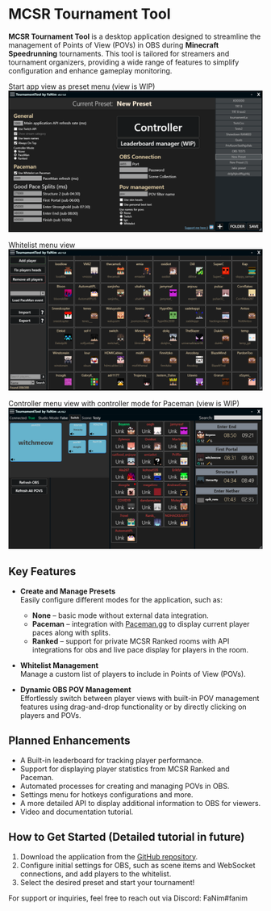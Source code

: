 # MCSR Tournament Tool  

**MCSR Tournament Tool** is a desktop application designed to streamline the management of Points of View (POVs) in OBS during **Minecraft Speedrunning** tournaments. This tool is tailored for streamers and tournament organizers, providing a wide range of features to simplify configuration and enhance gameplay monitoring.

Start app view as preset menu (view is WIP)
![Start app view as preset menu (view is WIP)](Images/PresetMenu.png)

Whitelist menu view
![Whitelist panel view](Images/Whitelist.png)

Controller menu view with controller mode for Paceman (view is WIP)
![Controller menu view with controller mode for Paceman (view is WIP)](Images/ControllerMenu-Mode_Paceman.png)

## Key Features  

- **Create and Manage Presets**  
  Easily configure different modes for the application, such as:  
  - **None** – basic mode without external data integration.  
  - **Paceman** – integration with [Paceman.gg](https://paceman.gg) to display current player paces along with splits.  
  - **Ranked** – support for private MCSR Ranked rooms with API integrations for obs and live pace display for players in the room.  

- **Whitelist Management**  
  Manage a custom list of players to include in Points of View (POVs).  

- **Dynamic OBS POV Management**  
  Effortlessly switch between player views with built-in POV management features using drag-and-drop functionality or by directly clicking on players and POVs.

## Planned Enhancements  

- A Built-in leaderboard for tracking player performance.
- Support for displaying player statistics from MCSR Ranked and Paceman.
- Automated processes for creating and managing POVs in OBS.
- Settings menu for hotkeys configurations and more.
- A more detailed API to display additional information to OBS for viewers.
- Video and documentation tutorial.

## How to Get Started (Detailed tutorial in future)

1. Download the application from the [GitHub repository](https://github.com/FaNim21/TournamentTool/releases).  
2. Configure initial settings for OBS, such as scene items and WebSocket connections, and add players to the whitelist.  
3. Select the desired preset and start your tournament!

For support or inquiries, feel free to reach out via Discord: FaNim#fanim

